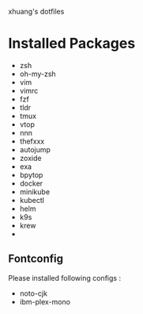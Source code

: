 xhuang's dotfiles

# Installed Packages

* zsh
* oh-my-zsh
* vim
* vimrc
* fzf
* tldr
* tmux
* vtop
* nnn
* thefxxx
* autojump
* zoxide
* exa
* bpytop
* docker
* minikube
* kubectl
* helm
* k9s
* krew
* 

## Fontconfig

Please installed following configs :

* noto-cjk
* ibm-plex-mono


